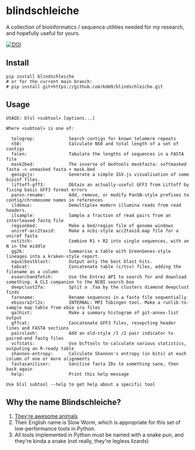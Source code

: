 # blindschleiche

A collection of bioinformatics / sequence utilities needed for my research, and hopefully useful for yours.

[![DOI](https://zenodo.org/badge/DOI/10.5281/zenodo.10049825.svg)](https://zenodo.org/doi/10.5281/zenodo.10049825)

## Install

```
pip install blindschleiche
# or for the current main branch:
# pip install git+https://github.com/kdm9/blindschleiche.git
```

## Usage

```
USAGE: blsl <subtool> [options...]

Where <subtool> is one of:

  telogrep:             Search contigs for known telomere repeats
  n50:                  Calculate N50 and total length of a set of contigs
  falen:                Tabulate the lengths of sequences in a FASTA file
  mask2bed:             The inverse of bedtools maskfasta: softmasked fasta -> unmasked fasta + mask.bed
  genigvjs:             Generate a simple IGV.js visualisation of some bioinf files.
  liftoff-gff3:         Obtain an actually-useful GFF3 from Liftoff by fixing basic GFF3 format errors
  pansn-rename:         Add, remove, or modify PanSN-style prefixes to contig/chromosome names in references
  ildemux:              Demultiplex modern illumina reads from read headers.
  ilsample:             Sample a fraction of read pairs from an interleaved fastq file
  regionbed:            Make a bed/region file of genome windows
  uniref-acc2taxid:     Make a ncbi-style acc2taxid.map file for a uniref fasta
  nstitch:              Combine R1 + R2 into single sequences, with an N in the middle
  gg2k:                 Summarise a table with GreenGenes-style lineages into a kraken-style report.
  equalbestblast:       Output only the best blast hits.
  tabcat:               Concatenate table (c/tsv) files, adding the filename as a column
  esearchandfetch:      Use the Entrez API to search for and download something. A CLI companion to the NCBI search box
  deepclust2fa:         Split a .faa by the clusters diamond deepclust finds
  farename:             Rename sequences in a fasta file sequentially
  ebiosra2rl2s:         INTERNAL: MPI Tübingen tool. Make a runlib-to-sample map table from ebio sra files
  galhist:              Make a summary histogram of git-annex-list output
  gffcat:               Concatenate GFF3 files, resepcting header lines and FASTA sections
  pairslash:            Add an old-style /1 /2 pair indicator to paired-end fastq files
  vcfstats:             Use bcftools to calculate various statistics, outputing an R-ready table
  shannon-entropy:      Calculate Shannon's entropy (in bits) at each column of one or more alignments
  fastasanitiser:       Sanitise fasta IDs to something sane, then back again
  help:                 Print this help message

Use blsl subtool --help to get help about a specific tool
```

## Why the name Blindschleiche?

1) [They're awesome animals](https://www.google.com/search?q=blindschleiche&tbm=isch)
2) Their English name is Slow Worm, which is appropriate for this set of low-performance tools in Python.
3) All tools implemented in Python must be named with a snake pun, and they're kinda a snake (not really, they're legless lizards)

